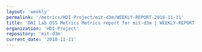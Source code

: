 ```yaml
---
layout: 'weekly'
permalink: '/metrics/HDI-Project/mit-d3m/WEEKLY-REPORT-2018-11-11'
title: 'DAI Lab OSS Metrics Metrics report for mit-d3m | WEEKLY-REPORT-2018-11-11'
organization: 'HDI-Project'
repository: 'mit-d3m'
current_date: '2018-11-11'
---
```

